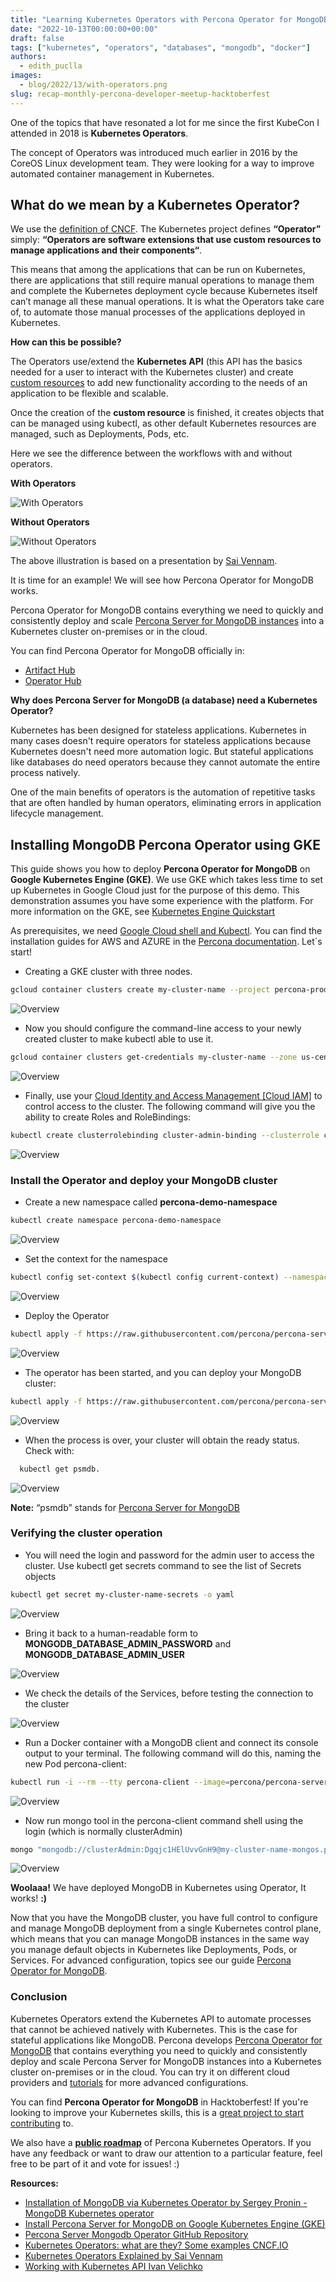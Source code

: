 ```yaml
---
title: "Learning Kubernetes Operators with Percona Operator for MongoDB"
date: "2022-10-13T00:00:00+00:00"
draft: false
tags: ["kubernetes", "operators", "databases", "mongodb", "docker"]
authors:
  - edith_puclla
images:
  - blog/2022/13/with-operators.png
slug: recap-monthly-percona-developer-meetup-hacktoberfest
---
```


One of the topics that have resonated a lot for me since the first KubeCon I attended in 2018 is **Kubernetes Operators**.

The concept of Operators was introduced much earlier in 2016 by the CoreOS Linux development team. They were looking for a way to improve automated container management in Kubernetes.

## What do we mean by a Kubernetes Operator?

We use the [definition of CNCF](<https://www.cncf.io/blog/2022/06/15/kubernetes-operators-what-are-they-some-examples/#:~:text=K8s%20Operators%20are%20controllers%20for,Custom%20Resource%20Definitions%20(CRD).>). The Kubernetes project defines **“Operator”** simply: **“Operators are software extensions that use custom resources to manage applications and their components“**.

This means that among the applications that can be run on Kubernetes, there are applications that still require manual operations to manage them and complete the Kubernetes deployment cycle because Kubernetes itself can’t manage all these manual operations. It is what the Operators take care of, to automate those manual processes of the applications deployed in Kubernetes.

**How can this be possible?**

The Operators use/extend the **Kubernetes API** (this API has the basics needed for a user to interact with the Kubernetes cluster) and create [custom resources](https://kubernetes.io/docs/concepts/extend-kubernetes/api-extension/custom-resources/#:~:text=A%20custom%20resource%20is%20an,resources%2C%20making%20Kubernetes%20more%20modular.) to add new functionality according to the needs of an application to be flexible and scalable.

Once the creation of the **custom resource** is finished, it creates objects that can be managed using kubectl, as other default Kubernetes resources are managed, such as Deployments, Pods, etc.

Here we see the difference between the workflows with and without operators.

**With Operators**

![With Operators](blog/2022/13/with-operators.png)

**Without Operators**

![Without Operators](blog/2022/13/without-operators.png)

The above illustration is based on a presentation by [Sai Vennam](https://youtu.be/i9V4oCa5f9I?t=403).

It is time for an example!
We will see how Percona Operator for MongoDB works.

Percona Operator for MongoDB contains everything we need to quickly and consistently deploy and scale [Percona Server for MongoDB instances](https://www.percona.com/software/mongodb/percona-server-for-mongodb) into a Kubernetes cluster on-premises or in the cloud.

You can find Percona Operator for MongoDB officially in:

- [Artifact Hub](https://artifacthub.io/packages/olm/community-operators/percona-server-mongodb-operator)
- [Operator Hub](https://operatorhub.io/operator/percona-server-mongodb-operator)

**Why does Percona Server for MongoDB (a database) need a Kubernetes Operator?**

Kubernetes has been designed for stateless applications. Kubernetes in many cases doesn't require operators for stateless applications because Kubernetes doesn't need more automation logic. But stateful applications like databases do need operators because they cannot automate the entire process natively.

One of the main benefits of operators is the automation of repetitive tasks that are often handled by human operators, eliminating errors in application lifecycle management.

## Installing MongoDB Percona Operator using GKE

This guide shows you how to deploy **Percona Operator for MongoDB** on **Google Kubernetes Engine (GKE)**. We use GKE which takes less time to set up Kubernetes in Google Cloud just for the purpose of this demo. This demonstration assumes you have some experience with the platform. For more information on the GKE, see [Kubernetes Engine Quickstart](https://cloud.google.com/kubernetes-engine/docs/deploy-app-cluster.)

As prerequisites, we need [Google Cloud shell and Kubectl](https://docs.percona.com/percona-operator-for-mongodb/gke.html#prerequisites). You can find the installation guides for AWS and AZURE in the [Percona documentation](https://docs.percona.com/percona-operator-for-mongodb/#advanced-installation-guides). Let´s start!

- Creating a GKE cluster with three nodes.

```bash
gcloud container clusters create my-cluster-name --project percona-product --zone us-central1-a --cluster-version 1.23 --machine-type n1-standard-4 --num-nodes=3
```

![Overview](blog/2022/13/1.png)

- Now you should configure the command-line access to your newly created cluster to make kubectl able to use it.

```bash
gcloud container clusters get-credentials my-cluster-name --zone us-central1-a --project percona-product
```

![Overview](blog/2022/13/2.png)

- Finally, use your [Cloud Identity and Access Management [Cloud IAM]](https://cloud.google.com/iam) to control access to the cluster. The following command will give you the ability to create Roles and RoleBindings:

```bash
kubectl create clusterrolebinding cluster-admin-binding --clusterrole cluster-admin --user $(gcloud config get-value core/account)
```

![Overview](blog/2022/13/3.png)

### Install the Operator and deploy your MongoDB cluster

- Create a new namespace called **percona-demo-namespace**

```bash
kubectl create namespace percona-demo-namespace
```

![Overview](blog/2022/13/4.png)

- Set the context for the namespace

```bash
kubectl config set-context $(kubectl config current-context) --namespace=percona-demo-namespace
```

![Overview](blog/2022/13/5.png)

- Deploy the Operator

```bash
kubectl apply -f https://raw.githubusercontent.com/percona/percona-server-mongodb-operator/v1.13.0/deploy/bundle.yaml
```

![Overview](blog/2022/13/6.png)

- The operator has been started, and you can deploy your MongoDB cluster:

```bash
kubectl apply -f https://raw.githubusercontent.com/percona/percona-server-mongodb-operator/v1.13.0/deploy/cr.yaml
```

![Overview](blog/2022/13/7.png)

- When the process is over, your cluster will obtain the ready status. Check with:

```bash
  kubectl get psmdb.
```

![Overview](blog/2022/13/8.png)

**Note:** “psmdb” stands for [Percona Server for MongoDB](https://www.percona.com/software/mongodb/percona-server-for-mongodb)

### Verifying the cluster operation

- You will need the login and password for the admin user to access the cluster. Use kubectl get secrets command to see the list of Secrets objects

```bash
kubectl get secret my-cluster-name-secrets -o yaml
```

![Overview](blog/2022/13/9.png)

- Bring it back to a human-readable form to **MONGODB_DATABASE_ADMIN_PASSWORD** and **MONGODB_DATABASE_ADMIN_USER**

![Overview](blog/2022/13/10.png)

- We check the details of the Services, before testing the connection to the cluster

![Overview](blog/2022/13/11.png)

- Run a Docker container with a MongoDB client and connect its console output to your terminal. The following command will do this, naming the new Pod percona-client:

```bash
kubectl run -i --rm --tty percona-client --image=percona/percona-server-mongodb:4.4.16-16 --restart=Never -- bash -il
```

![Overview](blog/2022/13/12.png)

- Now run mongo tool in the percona-client command shell using the login (which is normally clusterAdmin)

```bash
mongo "mongodb://clusterAdmin:Dgqjc1HElUvvGnH9@my-cluster-name-mongos.percona-demo-namespace.svc.cluster.local/admin?ssl=false"
```

![Overview](blog/2022/13/13.png)

**Woolaaa!** We have deployed MongoDB in Kubernetes using Operator, It works! **:)**

Now that you have the MongoDB cluster, you have full control to configure and manage MongoDB deployment from a single Kubernetes control plane, which means that you can manage MongoDB instances in the same way you manage default objects in Kubernetes like Deployments, Pods, or Services. For advanced configuration, topics see our guide [Percona Operator for MongoDB](https://docs.percona.com/percona-operator-for-mongodb/users.html).

### Conclusion

Kubernetes Operators extend the Kubernetes API to automate processes that cannot be achieved natively with Kubernetes. This is the case for stateful applications like MongoDB.
Percona develops [Percona Operator for MongoDB](https://github.com/percona/percona-server-mongodb-operator) that contains everything you need to quickly and consistently deploy and scale Percona Server for MongoDB instances into a Kubernetes cluster on-premises or in the cloud. You can try it on different cloud providers and [tutorials](https://docs.percona.com/percona-operator-for-mongodb/#advanced-installation-guides) for more advanced configurations.

You can find **Percona Operator for MongoDB** in Hacktoberfest! If you're looking to improve your Kubernetes skills, this is a [great project to start contributing](https://www.percona.com/blog/contribute-to-open-source-with-percona-and-hacktoberfest/) to.

We also have a **[public roadmap](https://github.com/percona/roadmap/projects/1)** of Percona Kubernetes Operators. If you have any feedback or want to draw our attention to a particular feature, feel free to be part of it and vote for issues! :)

**Resources:**

- [Installation of MongoDB via Kubernetes Operator by Sergey Pronin - MongoDB Kubernetes operator](https://www.youtube.com/watch?v=HZ9yaS-ZS48&t=2809s)
- [Install Percona Server for MongoDB on Google Kubernetes Engine (GKE)](https://docs.percona.com/percona-operator-for-mongodb/gke.html)
- [Percona Server Mongodb Operator GitHub Repository](https://github.com/percona/percona-server-mongodb-operator)
- [Kubernetes Operators: what are they? Some examples CNCF.IO](<https://www.cncf.io/blog/2022/06/15/kubernetes-operators-what-are-they-some-examples/#:~:text=K8s%20Operators%20are%20controllers%20for,Custom%20Resource%20Definitions%20(CRD).>)
- [Kubernetes Operators Explained by Sai Vennam](https://www.youtube.com/watch?v=i9V4oCa5f9I)
- [Working with Kubernetes API Ivan Velichko](https://iximiuz.com/en/series/working-with-kubernetes-api/)
